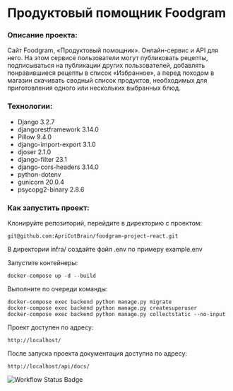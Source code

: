 # Продуктовый помощник Foodgram

### Описание проекта:
Cайт Foodgram, «Продуктовый помощник». Онлайн-сервис и API для него. На этом сервисе пользователи могут публиковать рецепты, подписываться на публикации других пользователей, добавлять понравившиеся рецепты в список «Избранное», а перед походом в магазин скачивать сводный список продуктов, необходимых для приготовления одного или нескольких выбранных блюд.

### Технологии:
- Django 3.2.7
- djangorestframework 3.14.0
- Pillow 9.4.0
- django-import-export 3.1.0
- djoser 2.1.0
- django-filter 23.1
- django-cors-headers 3.14.0
- python-dotenv
- gunicorn 20.0.4
- psycopg2-binary 2.8.6

### Как запустить проект:
Клонируйте репозиторий, перейдите в директорию с проектом:

```
git@github.com:ApriCotBrain/foodgram-project-react.git
```

В директории infra/ создайте файл .env по примеру example.env

Запустите контейнеры:

```
docker-compose up -d --build
```

Выполните по очереди команды:

```
docker-compose exec backend python manage.py migrate
docker-compose exec backend python manage.py createsuperuser
docker-compose exec backend python manage.py collectstatic --no-input
```

Проект доступен по адресу:

```
http://localhost/
```
После запуска проекта документация доступна по адресу:

```
http://localhost/api/docs/
```

![Workflow Status Badge](https://github.com/ApriCotBrain/foodgram-project-react/actions/workflows/workflow.yml/badge.svg)

